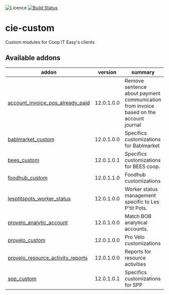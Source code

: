 ![Licence](https://img.shields.io/badge/licence-AGPL--3-blue.svg)
[![Build Status](https://travis-ci.com/coopiteasy/cie-custom.svg?branch=12.0)](https://travis-ci.com/coopiteasy/cie-custom?branch=12.0)

# cie-custom

Custom modules for Coop IT Easy's clients

<!-- prettier-ignore-start -->
[//]: # (addons)

Available addons
----------------
addon | version | summary
--- | --- | ---
[account_invoice_pos_already_paid](account_invoice_pos_already_paid/) | 12.0.1.0.0 | Remove sentence about payment communication from invoice based on the account journal
[bablmarket_custom](bablmarket_custom/) | 12.0.1.0.0 | Specifics customizations for Bablmarket
[bees_custom](bees_custom/) | 12.0.1.0.1 | Specifics customizations for BEES coop.
[foodhub_custom](foodhub_custom/) | 12.0.1.1.0 | Foodhub customizations
[lesptitspots_worker_status](lesptitspots_worker_status/) | 12.0.1.0.0 | Worker status management specific to Les P'tit Pots.
[provelo_analytic_account](provelo_analytic_account/) | 12.0.1.0.0 | Match BOB analytical accounts.
[provelo_custom](provelo_custom/) | 12.0.1.0.0 | Pro Vélo customizations
[provelo_resource_activity_reports](provelo_resource_activity_reports/) | 12.0.1.0.0 | Reports for resource activities
[spp_custom](spp_custom/) | 12.0.1.0.1 | Specifics customizations for SPP

[//]: # (end addons)
<!-- prettier-ignore-end -->
